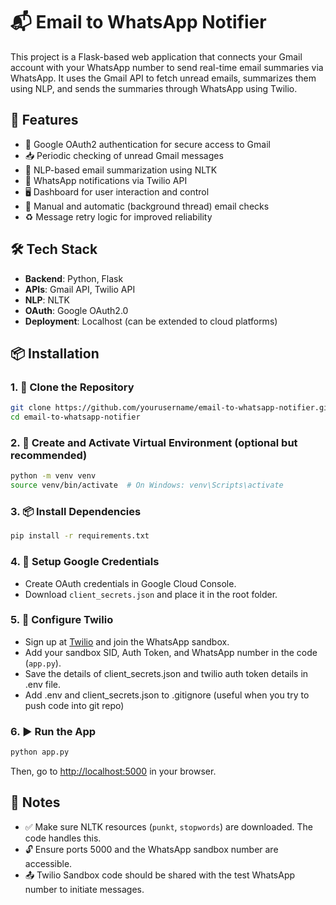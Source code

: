 # 📬 Email to WhatsApp Notifier

This project is a Flask-based web application that connects your Gmail account with your WhatsApp number to send real-time email summaries via WhatsApp. It uses the Gmail API to fetch unread emails, summarizes them using NLP, and sends the summaries through WhatsApp using Twilio.

## 🚀 Features

- 🔐 Google OAuth2 authentication for secure access to Gmail
- 📥 Periodic checking of unread Gmail messages
- 🧠 NLP-based email summarization using NLTK
- 📲 WhatsApp notifications via Twilio API
- 🖥️ Dashboard for user interaction and control
- 🔁 Manual and automatic (background thread) email checks
- ♻️ Message retry logic for improved reliability

## 🛠️ Tech Stack

- **Backend**: Python, Flask
- **APIs**: Gmail API, Twilio API
- **NLP**: NLTK
- **OAuth**: Google OAuth2.0
- **Deployment**: Localhost (can be extended to cloud platforms)

## 📦 Installation

### 1. 📁 Clone the Repository

```bash
git clone https://github.com/yourusername/email-to-whatsapp-notifier.git
cd email-to-whatsapp-notifier
```

### 2. 🐍 Create and Activate Virtual Environment (optional but recommended)

```bash
python -m venv venv
source venv/bin/activate  # On Windows: venv\Scripts\activate
```

### 3. 📦 Install Dependencies

```bash
pip install -r requirements.txt
```

### 4. 🔑 Setup Google Credentials

- Create OAuth credentials in Google Cloud Console.
- Download `client_secrets.json` and place it in the root folder.

### 5. 📲 Configure Twilio

- Sign up at [Twilio](https://www.twilio.com/) and join the WhatsApp sandbox.
- Add your sandbox SID, Auth Token, and WhatsApp number in the code (`app.py`).
- Save the details of client_secrets.json and twilio auth token details in .env file.
- Add .env and client_secrets.json to .gitignore (useful when you try to push code into git repo)
  

### 6. ▶️ Run the App

```bash
python app.py
```

Then, go to [http://localhost:5000](http://localhost:5000) in your browser.

## 📝 Notes

- ✅ Make sure NLTK resources (`punkt`, `stopwords`) are downloaded. The code handles this.
- 🔓 Ensure ports 5000 and the WhatsApp sandbox number are accessible.
- 📤 Twilio Sandbox code should be shared with the test WhatsApp number to initiate messages.




